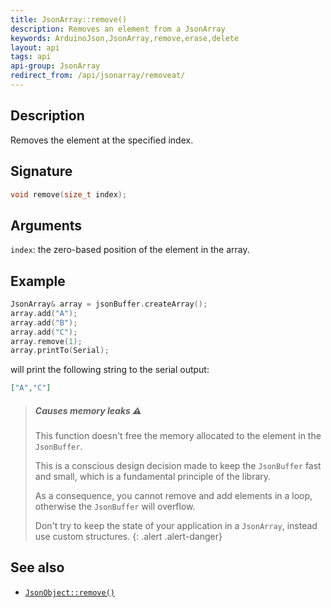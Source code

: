 ```yaml
---
title: JsonArray::remove()
description: Removes an element from a JsonArray
keywords: ArduinoJson,JsonArray,remove,erase,delete
layout: api
tags: api
api-group: JsonArray
redirect_from: /api/jsonarray/removeat/
---
```


## Description

Removes the element at the specified index.

## Signature

```c++
void remove(size_t index);
```

## Arguments

`index`: the zero-based position of the element in the array.

## Example

```c++
JsonArray& array = jsonBuffer.createArray();
array.add("A");
array.add("B");
array.add("C");
array.remove(1);
array.printTo(Serial);
```

will print the following string to the serial output:

```json
["A","C"]
```

> ##### Causes memory leaks :warning:
>
> This function doesn't free the memory allocated to the element in the `JsonBuffer`.
>
> This is a conscious design decision made to keep the `JsonBuffer` fast and small, which is a fundamental principle of the library.
>
> As a consequence, you cannot remove and add elements in a loop, otherwise the `JsonBuffer` will overflow.
>
> Don't try to keep the state of your application in a `JsonArray`, instead use custom structures.
{: .alert .alert-danger}

## See also

* [`JsonObject::remove()`]({{site.baseurl}}/api/jsonobject/remove/)
